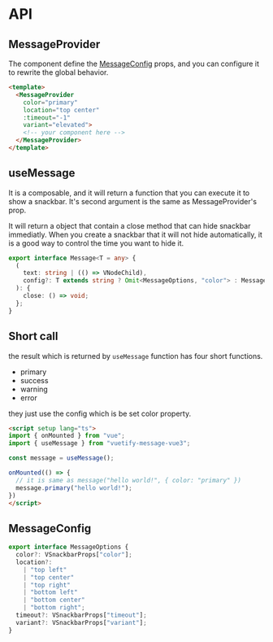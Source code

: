 # API

## MessageProvider

The component define the [MessageConfig](#messageconfig) props, and you can configure it to rewrite the global behavior.

```md
<template>
  <MessageProvider 
    color="primary" 
    location="top center" 
    :timeout="-1"
    variant="elevated">
    <!-- your component here -->
  </MessageProvider>
</template>
```

## useMessage

It is a composable, and it will return a function that you can execute it to show a snackbar. It's second argument is the same as MessageProvider's prop.

It will return a object that contain a close method that can hide snackbar immediatly. When you create a snackbar that it will not hide automatically, it is a good way to control the time you want to hide it.

```typescript
export interface Message<T = any> {
  (
    text: string | (() => VNodeChild),
    config?: T extends string ? Omit<MessageOptions, "color"> : MessageOptions,
  ): {
    close: () => void;
  };
}
```

## Short call

the result which is returned by `useMessage` function has four short functions.

- primary
- success
- warning
- error

they just use the config which is be set color property.

```md
<script setup lang="ts">
import { onMounted } from "vue";
import { useMessage } from "vuetify-message-vue3";

const message = useMessage();

onMounted(() => {
  // it is same as message("hello world!", { color: "primary" })
  message.primary("hello world!"); 
})
</script>
```

## MessageConfig

```typescript
export interface MessageOptions {
  color?: VSnackbarProps["color"];
  location?:
    | "top left"
    | "top center"
    | "top right"
    | "bottom left"
    | "bottom center"
    | "bottom right";
  timeout?: VSnackbarProps["timeout"];
  variant?: VSnackbarProps["variant"];
}
```
